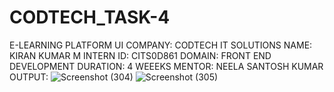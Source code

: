 # CODTECH_TASK-4
E-LEARNING PLATFORM UI
COMPANY: CODTECH IT SOLUTIONS
NAME: KIRAN KUMAR M 
INTERN ID: CITS0D861
DOMAIN: FRONT END DEVELOPMENT
DURATION: 4 WEEEKS
MENTOR: NEELA SANTOSH KUMAR
OUTPUT:
![Screenshot (304)](https://github.com/user-attachments/assets/2132dd00-cdb9-49d6-99f7-47547022e2c2)
![Screenshot (305)](https://github.com/user-attachments/assets/13e4b51e-17ae-4556-9709-7e9ea604df6b)


